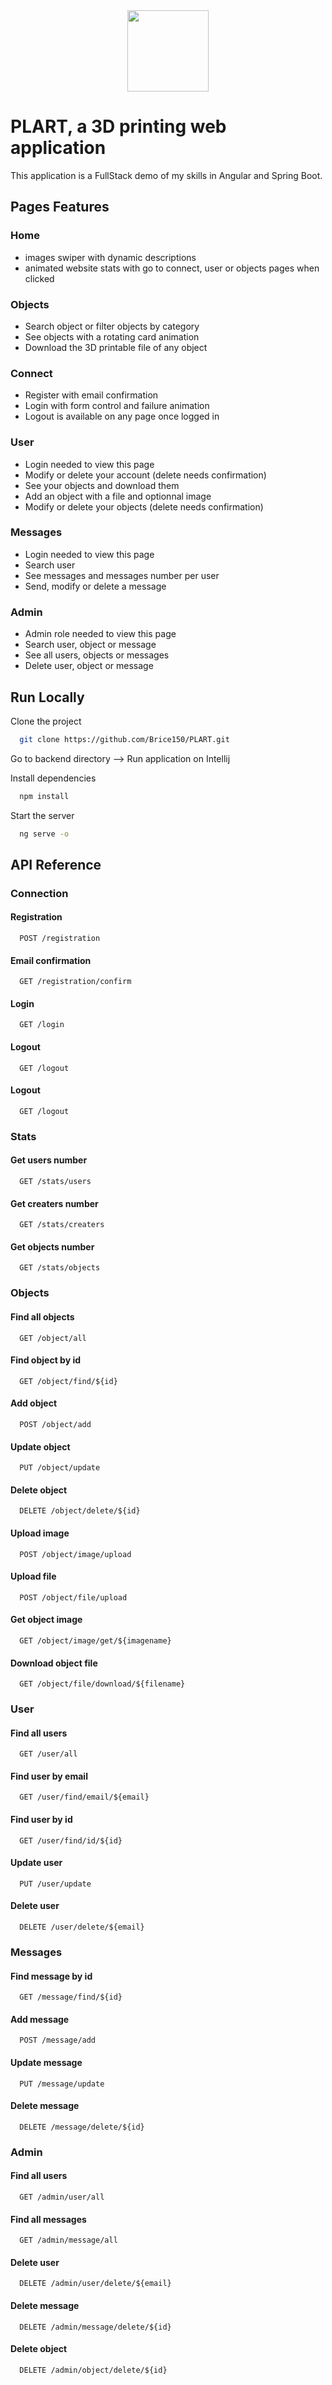 <div align="center">
<img height="130px" width="130px" src="./src/assets/images/Logo.png">
</div>
  
# PLART, a 3D printing web application

This application is a FullStack demo of my skills in Angular and Spring Boot.

## Pages Features

### Home

- images swiper with dynamic descriptions
- animated website stats with go to connect, user or objects pages when clicked

### Objects

- Search object or filter objects by category
- See objects with a rotating card animation
- Download the 3D printable file of any object 

### Connect

- Register with email confirmation
- Login with form control and failure animation
- Logout is available on any page once logged in

### User

- Login needed to view this page
- Modify or delete your account (delete needs confirmation)
- See your objects and download them
- Add an object with a file and optionnal image
- Modify or delete your objects (delete needs confirmation)

### Messages

- Login needed to view this page
- Search user
- See messages and messages number per user
- Send, modify or delete a message

### Admin

- Admin role needed to view this page
- Search user, object or message
- See all users, objects or messages
- Delete user, object or message

## Run Locally

Clone the project

```bash
  git clone https://github.com/Brice150/PLART.git
```

Go to backend directory 
--> Run application on Intellij

Install dependencies

```bash
  npm install
```

Start the server

```bash
  ng serve -o
```

## API Reference

### Connection

#### Registration

```http
  POST /registration
```

#### Email confirmation

```http
  GET /registration/confirm
```

#### Login

```http
  GET /login
```

#### Logout

```http
  GET /logout
```

#### Logout

```http
  GET /logout
```

### Stats

#### Get users number

```http
  GET /stats/users
```

#### Get creaters number

```http
  GET /stats/creaters
```

#### Get objects number

```http
  GET /stats/objects
```

### Objects

#### Find all objects

```http
  GET /object/all
```

#### Find object by id

```http
  GET /object/find/${id}
```

#### Add object

```http
  POST /object/add
```

#### Update object

```http
  PUT /object/update
```

#### Delete object

```http
  DELETE /object/delete/${id}
```

#### Upload image

```http
  POST /object/image/upload
```

#### Upload file

```http
  POST /object/file/upload
```

#### Get object image

```http
  GET /object/image/get/${imagename}
```

#### Download object file

```http
  GET /object/file/download/${filename}
```

### User

#### Find all users

```http
  GET /user/all
```

#### Find user by email

```http
  GET /user/find/email/${email}
```

#### Find user by id

```http
  GET /user/find/id/${id}
```

#### Update user

```http
  PUT /user/update
```

#### Delete user

```http
  DELETE /user/delete/${email}
```

### Messages

#### Find message by id

```http
  GET /message/find/${id}
```

#### Add message

```http
  POST /message/add
```

#### Update message

```http
  PUT /message/update
```

#### Delete message

```http
  DELETE /message/delete/${id}
```

### Admin

#### Find all users

```http
  GET /admin/user/all
```

#### Find all messages

```http
  GET /admin/message/all
```

#### Delete user

```http
  DELETE /admin/user/delete/${email}
```

#### Delete message

```http
  DELETE /admin/message/delete/${id}
```

#### Delete object

```http
  DELETE /admin/object/delete/${id}
```